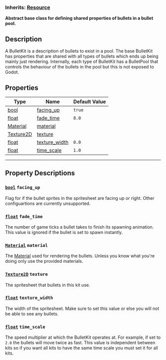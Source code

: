 ### **Inherits:** [Resource](https://docs.godotengine.org/en/stable/classes/class_resource.html)
**Abstract base class for defining shared properties of bullets in a bullet pool.**
## Description
A BulletKit is a description of bullets to exist in a pool. The base BulletKit has properties that are shared with all types of bullets which ends up being mainly just rendering. Internally, each type of BulletKit has a BulletPool that controls the behaviour of the bullets in the pool but this is not exposed to Godot.
## Properties
|Type|Name|Default Value|
|-|-|-|
|[bool](https://docs.godotengine.org/en/stable/classes/class_bool.html) | [facing_up](#bool-facing_up) |`true`|
|[float](https://docs.godotengine.org/en/stable/classes/class_float.html) | [fade_time](#float-fade_time) |`8.0`|
|[Material](https://docs.godotengine.org/en/stable/classes/class_material.html) | [material](#Material-material) ||
|[Texture2D](https://docs.godotengine.org/en/stable/classes/class_texture2d.html) | [texture](#Texture2D-texture) ||
|[float](https://docs.godotengine.org/en/stable/classes/class_float.html) | [texture_width](#float-texture_width) |`0.0`|
|[float](https://docs.godotengine.org/en/stable/classes/class_float.html) | [time_scale](#float-time_scale) |`1.0`|
---
## Property Descriptions
### [`bool`](https://docs.godotengine.org/en/stable/classes/class_bool.html) `facing_up`
Flag for if the bullet sprites in the spritesheet are facing up or right. Other configuartions are currently unsupported.
### [`float`](https://docs.godotengine.org/en/stable/classes/class_float.html) `fade_time`
The number of game ticks a bullet takes to finish its spawning animation. This value is ignored if the bullet is set to spawn instantly.
### [`Material`](https://docs.godotengine.org/en/stable/classes/class_material.html) `material`
The [Material](https://docs.godotengine.org/en/stable/classes/class_material.html) used for rendering the bullets. Unless you know what you're doing only use the provided materials.
### [`Texture2D`](https://docs.godotengine.org/en/stable/classes/class_texture2d.html) `texture`
The spritesheet that bullets in this kit use.
### [`float`](https://docs.godotengine.org/en/stable/classes/class_float.html) `texture_width`
The width of the spritesheet. Make sure to set this value or else you will not be able to see any bullets.
### [`float`](https://docs.godotengine.org/en/stable/classes/class_float.html) `time_scale`
The speed multiplier at which the BulletKit operates at. For example, if set to `2.0` the bullets will move twice as fast.
This value is independent between kits so if you want all kits to have the same time scale you must set it for all kits.
